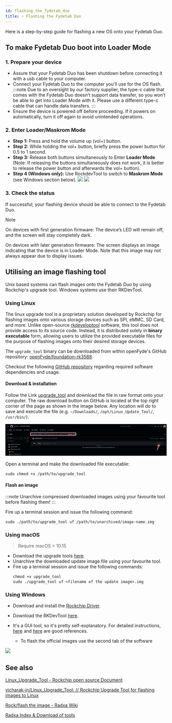 ```yaml
---
id: flashing_the_fydetab_duo
title: ⚡️ Flashing the Fydetab Duo
---
```


Here is a step-by-step guide for flashing a new OS onto your Fydetab Duo.

## To make Fydetab Duo boot into Loader Mode

### 1. Prepare your device

- Assure that your Fydetab Duo has been shutdown before connecting it with a usb cable to your computer.
- Connect your Fydetab Duo to the computer you'll use for the OS flash.
:::note
Due to an oversight by our factory supplier, the type-c cable that comes with the Fydetab Duo doesn’t support data transfer, so you won’t be able to get into Loader Mode with it. Please use a different type-c cable that can handle data transfers.
:::
- Ensure the device is powered off before proceeding. If it powers on automatically, turn it off again to avoid unintended operations.

### 2. Enter Loader/Maskrom Mode

- **Step 1:** Press and hold the volume up (vol+) button.
- **Step 2:** While holding the vol+ button, briefly press the power button for 0.5 to 1 second.
- **Step 3:** Release both buttons simultaneously to Enter **Loader Mode** (Note: If releasing the buttons simultaneously does not work, it is better to release the power button and afterwards the vol+ button).
- **Step 4 (Windows only):** Use RockdevTool to switch to **Maskrom Mode** (see Windows section below).
![](/img/go_maskrom_mode.png)
![](/img/maskrom_mode_in_rockdev.png)

### 3. Check the status

If successful, your flashing device should be able to connect to the Fydetab Duo.

> [!NOTE]
> On devices with first generation firmware: The device’s LED will remain off, and the screen will stay completely dark.
>
> On devices with later generation firmware: The screen displays an image indicating that the device is in Loader Mode. Note that this image may not always appear due to display issues.

## Utilising an image flashing tool

Unix based systems can flash images onto the Fydetab Duo by using Rockchip's upgrade tool. Windows systems use their RKDevTool.

### Using Linux

The linux upgrade tool is a proprietary solution developed by Rockchip for flashing images onto various storage devices such as SPI, eMMC, SD Card, and more. Unlike open-source [rkdeveloptool](https://github.com/rockchip-linux/rkdeveloptool) software, this tool does not provide access to its source code. Instead, it is distributed solely in **binary executable** form, allowing users to utilize the provided executable files for the purpose of flashing images onto their desired storage devices.

The `upgrade_tool` binary can be downloaded from within openFyde's GitHub repository: [openFyde/foundation-rk3588](https://github.com/openFyde/foundation-rk3588/blob/main/rk3588-image-maker/Linux_Upgrade_Tool).

Checkout the following [GitHub repository](https://github.com/vicharak-in/Linux_Upgrade_Tool) regarding required software dependencies and usage.

#### Download & installation

Follow the Link [upgrade_tool](https://github.com/openFyde/foundation-rk3588/blob/main/rk3588-image-maker/Linux_Upgrade_Tool/upgrade_tool) and download the file in raw format onto your computer. The raw download button on GitHub is located at the top right corner of the page as shown in the image below. Any location will do to save and execute the file (e.g. `~/Downloads/`, `/opt/Linux_Update_Tool/`, `/usr/bin/`).

![github raw download button](../static/img/upgrade-tool_github_linux_download-raw.jpg)

Open a terminal and make the downloaded file executable:

```
sudo chmod +x /path/to/upgrade_tool
```

#### Flash an image

:::note
Unarchive compressed downloaded images using your favourite tool before flashing them!
:::

Fire up a terminal session and issue the following command:

```
sudo ./path/to/upgrade_tool uf /path/to/unarchived/image-name.img
```

### Using macOS

> Require macOS > 10.15
- Download the upgrade tools [here](https://download.fydeos.io/utils/upgrade_tool_v2.3_mac.zip).
- Unarchive the downloaded update image file using your favourite tool.
- Fire up a terminal session and issue the following commands:
  ```
  chmod +x upgrade_tool
  sudo ./upgrade_tool uf <filename of the update image>.img
  ```

### Using Windows

- Download and install the [Rockchip Driver](https://dl.radxa.com/tools/windows/DriverAssitant_v5.0.zip).
- Download the RKDevTool [here](https://download.fydeos.io/utils/windows_RKDevTool_Release_v2.92.zip).
- It's a GUI tool, so it's pretty self-explanatory. For detailed instructions, [here](https://wiki.radxa.com/Android/android_tool) and [here](https://opensource.rock-chips.com/wiki_AndroidTool) are good references.

  - To flash the official images use the second tab of the software

![](/img/flashing_official_imges_windows.png)

## See also

[Linux_Upgrade_Tool - Rockchip open source Document](https://opensource.rock-chips.com/wiki_Upgradetool)

[vicharak-in/Linux_Upgrade_Tool: // Rockchip Upgrade Tool for flashing images to Linux](https://github.com/vicharak-in/Linux_Upgrade_Tool)

[Rock/flash the image - Radxa Wiki](https://wiki.radxa.com/Rock/flash_the_image)

[Radxa Index & Download of tools](https://dl.radxa.com/tools/)
